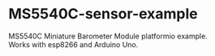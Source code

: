 # MS5540C-sensor-example
MS5540C Miniature Barometer Module platformio example.  
Works with esp8266 and Arduino Uno.
